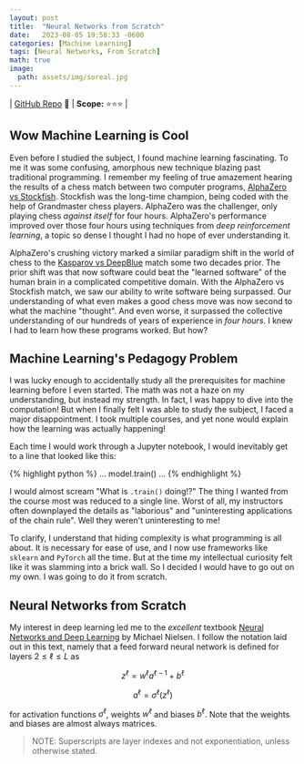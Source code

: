 ```yaml
---
layout: post
title:  "Neural Networks from Scratch"
date:   2023-08-05 19:58:33 -0600
categories: [Machine Learning]
tags: [Neural Networks, From Scratch]
math: true
image:
  path: assets/img/soreal.jpg
---
```


| [GitHub Repo](https://github.com/JackHanke/nets) 👾 | **Scope:** ⭐⭐⭐ |

## Wow Machine Learning is Cool

Even before I studied the subject, I found machine learning fascinating. To me it was some confusing, amorphous new technique blazing past traditional programming. I remember my feeling of true amazement hearing the results of a chess match between two computer programs, [AlphaZero vs Stockfish](https://www.chess.com/news/view/updated-alphazero-crushes-stockfish-in-new-1-000-game-match). Stockfish was the long-time champion, being coded with the help of Grandmaster chess players. AlphaZero was the challenger, only playing chess *against itself* for four hours. AlphaZero's performance improved over those four hours using techniques from *deep reinforcement learning*, a topic so dense I thought I had no hope of ever understanding it. 

AlphaZero's crushing victory marked a similar paradigm shift in the world of chess to the [Kasparov vs DeepBlue](https://en.wikipedia.org/wiki/Deep_Blue_versus_Garry_Kasparov) match some two decades prior. The prior shift was that now software could beat the "learned software" of the human brain in a complicated competitive domain. With the AlphaZero vs Stockfish match, we saw our ability to write software being surpassed. Our understanding of what even makes a good chess move was now second to what the machine "thought". And even worse, it surpassed the collective understanding of our hundreds of years of experience in *four hours*. I knew I had to learn how these programs worked. But how?

## Machine Learning's Pedagogy Problem

I was lucky enough to accidentally study all the prerequisites for machine learning before I even started. The math was not a haze on my understanding, but instead my strength. In fact, I was happy to dive into the computation! But when I finally felt I was able to study the subject, I faced a major disappointment. I took multiple courses, and yet none would explain how the learning was actually happening!

Each time I would work through a Jupyter notebook, I would inevitably get to a line that looked like this:

{% highlight python %}
    ...
    model.train()
    ...
{% endhighlight %}

I would almost scream "What is `.train()` doing!?" The thing I wanted from the course most was reduced to a single line. Worst of all, my instructors often downplayed the details as "laborious" and "uninteresting applications of the chain rule". Well they weren't uninteresting to me!

To clarify, I understand that hiding complexity is what programming is all about. It is necessary for ease of use, and I now use frameworks like `sklearn` and `PyTorch` all the time. But at the time my intellectual curiosity felt like it was slamming into a brick wall. So I decided I would have to go out on my own. I was going to do it from scratch.

## Neural Networks from Scratch

My interest in deep learning led me to the *excellent* textbook [Neural Networks and Deep Learning](http://neuralnetworksanddeeplearning.com/) by Michael Nielsen. I follow the notation laid out in this text, namely that a feed forward neural network is defined for layers $2 \leq \ell \leq L$ as 

$$z^{\ell} = w^{\ell}a^{\ell-1} + b^{\ell}$$

$$a^{\ell} = \sigma^{\ell}(z^{\ell})$$

for activation functions $\sigma^{\ell}$, weights $w^{\ell}$ and biases $b^{\ell}$. Note that the weights and biases are almost always matrices.

>  NOTE: Superscripts are layer indexes and not exponentiation, unless otherwise stated. 

<div align=center>
    <script type="text/tikz">
    % setup
    \newcommand{\lablnode}[3]{\node[shape=circle,draw=white,fill=white, inner sep=0pt,minimum size=2pt] (A) at ( #1 , #2 ) {#3};}
    % actual image
    \begin{tikzpicture}
        % Define the nodes (neurons)
        \node (I1) [circle, draw, minimum size=0.6cm] {};
        \node (I2) [circle, draw, below of=I1, minimum size=0.6cm] {};
        \node (I3) [circle, draw, below of=I2, minimum size=0.6cm] {};

        \node (H1) [circle, draw, right of=I1, xshift=2cm, yshift=0.5cm, minimum size=0.6cm] {};
        \node (H2) [circle, draw, below of=H1, minimum size=0.6cm] {};
        \node (H3) [circle, draw, below of=H2, minimum size=0.6cm] {};
        \node (H4) [circle, draw, below of=H3, minimum size=0.6cm] {};

        \node (O1) [circle, draw, right of=H1, xshift=2cm, yshift=-1cm, minimum size=0.6cm] {};
        \node (O2) [circle, draw, below of=O1, minimum size=0.6cm] {};

        % Connect the layers
        \foreach \i in {1,2,3} {
            \foreach \j in {1,2,3,4} {
                \draw[->] (I\i) -- (H\j);
            }
        }

        \foreach \i in {1,2,3,4} {
            \foreach \j in {1,2} {
                \draw[->] (H\i) -- (O\j);
            }
        }

        \draw[->, color=red] (H4) -- (O2);

        % weight label
        \( \lablnode{4.5}{-2.5}{$w^{3}_{2 , 4}$} \)
    \end{tikzpicture}
    </script>
</div>

Above is a replication of a diagram from Nielsen's textbook detailing how his notation describes a "ball and stick" diagram of a neural network. The red "stick" denotes the weight $w^3_{2,4}$. This is the notation I use throughout the project and this post. 

Even this textbook lists the back propagation chapter as optional reading, but it was beautifully written all the same. After reading through it in its entirety, intentionally avoiding the provided implementations, I returned to the back propagation chapter. Nielsen defines the algorithm as follows. Define the error $\delta_j^{\ell}$ of neuron $j$ at layer $\ell$ be 

$$\delta_j^{\ell} = \frac{\partial C}{\partial z_j^\ell}$$ 

Then back propagating the error can be conducted using the following equations

$$\begin{eqnarray*}
\delta^L & = & \nabla_a C \cdot \sigma'^{L}(z^L) \\
\delta^{\ell} & = & ((w^{\ell+1})^{T}\delta^{\ell+1}) \cdot \sigma'^{\ell}(z^{\ell}) \\
\frac{\partial C}{\partial b_j^\ell} & = & \delta_j^{\ell} \\
\frac{\partial C}{\partial w_{jk}^\ell} & = & a_k^{\ell-1}\delta_j^{\ell}
\end{eqnarray*}$$

<!-- 
$$\delta^L = \nabla_a C \cdot \sigma'^{L}(z^L)$$

$$\delta^{\ell} = ((w^{\ell+1})^{T}\delta^{\ell+1}) \cdot \sigma'^{\ell}(z^{\ell})$$

$$\frac{\partial C}{\partial b_j^\ell} = \delta_j^{\ell}$$

$$\frac{\partial C}{\partial w_{jk}^\ell} = a_k^{\ell-1}\delta_j^{\ell}$$ -->

For a while I struggled with the intuition as to why the error would be defined as a gradient. Though Nielsen describes this well, it just seemed too perfect, and consequently took a long time to "sit right" with me.

But after doing my own derivations for a small network, I felt as if I really could write a neural network from scratch. And that is what I did. After a series of stressful nights, I did complete the project. I encountered a series of difficult bugs, including after my network was running but failing to learn. The bug that took longest to find was an erroneous summation of the weight gradients in a batch, as opposed to an average. But after I weeded all these issues out, I'm happy to say I completed the project. Here is the backward pass of my network written out:

```python
def _backward(self, activation, label, N=None, epsilon=None):
    # forward pass
    activation, weighted_inputs, activations = self._forward(activation, include=True)
    # compute cost of forward pass for verbose output
    cost = self.loss.cost(activation, label)
    # backward pass, starting with final layer
    delta = np.multiply(self.loss.loss_prime(activation, label, epsilon=epsilon), self.activation_funcs[-1].function_prime(weighted_inputs[-1]))
    #remaining layers
    for layer_index in range(self.num_layers, 1, -1):
        # compute product before weights change
        product = np.dot(self.weights[layer_index].transpose(), delta)
        m = activations[layer_index-1].shape[1] # batch_size
        weight_gradient = (np.dot(delta, activations[layer_index-1].transpose()))*(1/m)
        bias_gradient = (delta).mean(axis=1, keepdims=True)
        # add computed gradients
        self.weights_gradients[layer_index] = weight_gradient
        self.biases_gradients[layer_index] = bias_gradient
        # computes (layer_index - 1) delta vector
        # NOTE this computes first layer delta if the ann is pipelines from another model
        delta = np.multiply(product, self.activation_funcs[layer_index-1].function_prime(weighted_inputs[layer_index-1]))
    return cost, delta
```

Below is an interactive demo for MNIST using a network written and trained entirely from scratch. 

**TODO** demo, [credit](https://www.nathom.dev/blog/mnist/)

This level of understanding not only grounded my understanding of the topic, but it also further motivated my study of deep learning.

Thanks for reading!

## Sources

**TODO**
